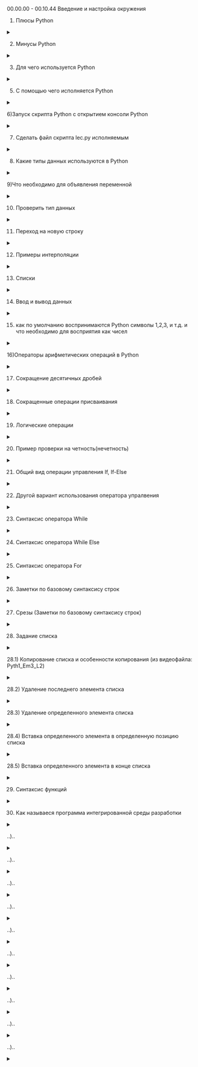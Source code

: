 00.00.00 - 00.10.44 Введение и настройка окружения

1) Плюсы Python

<details>
<summary></summary>

```lavascript

- простой синтаксис
- популярность (легче найти работу с Python)
- много библиотек
- крос платформенность
- 

```
</details>

2) Минусы Python

<details>
<summary></summary>

```lavascript
......

```
</details>

3) Для чего используется Python

<details>
<summary></summary>

```lavascript
- Для аналитики
- Для машинного обучения
- Для обработки больших данных
- В том числе пишут классический софт
- 

```
</details>


5) С помощью чего исполняется Python

<details>
<summary></summary>

```lavascript
С попощью интерпритатора  Python                        

```
</details>


6)Запуск скрипта Python с открытием консоли Python

<details>
<summary></summary>

```lavascript

python -i lec.py

```
</details>

7) Сделать файл скрипта lec.py исполняемым

<details>
<summary></summary>

![PyhonStart2.jpg](PyhonStart2.jpg)

```lavascript
Сохраните изменения, а затем сделайте файл скрипта исполняемым с помощью такой команды:

chmod ugo+x script.py


```
</details>

8) Какие типы данных используются в Python

<details>
<summary></summary>

```lavascript
1. int - целые числа 
2. float - числа с плавающей точкой
3. boolean - логический тип
4. str, list - строки
и др.


```
</details>

9)Что необходимо для объявления переменной

<details>
<summary></summary>

```lavascript
достаточно указать индефикатор и оператор присваивания с передачей каких-либо данных 

например:

value = None #пустое значение
a = 123 #int
b = 1.23 #float
s = 'hello world' #string
t = True #логический тип
f = False #логический тип

```
</details>

10) Проверить тип данных

<details>
<summary></summary>

```lavascript
type (a)
type (d)


```
</details>

11) Переход на новую строку

<details>
<summary></summary>

```lavascript

\n # бэкслыш н

```
</details>

12) Примеры интерполяции

<details>
<summary></summary>

```lavascript

print(a,b,s) #интерполяция
print (a,'-',b,'-',s) #интерполяция c заполнителем
print (f'{a}-{b}-{s}') #интерполяция c форматированием
print ('{}-{}-{}'.format(a,b,s)) #интерполяция c форматированием
print ('{1}-{2}-{0}'.format(a,b,s)) #интерполяция c форматированием и перестановкой значений в выводе интерполяции



```
</details>

13) Списки

<details>
<summary></summary>

```lavascript

list = []

list = [1, 2, 3]




```
</details>

14) Ввод и вывод данных

<details>
<summary></summary>

```lavascript

print('Введите а') #вывод
а = input()#ввод
print (a) #вывод

```
</details>

15) как по умолчанию воспринимаются Python символы 1,2,3, и т.д. и что необходимо для восприятия как чисел

<details>
<summary></summary>

```lavascript

как текстовые значения,
для восприятия как числовые значения необходимо использовать int(), float()

```
</details>


16)Операторы арифметических операций в Python

<details>
<summary></summary>

![OperArif.jpg](OperArif.jpg)
```lavascript
заметка по Python:
a // b #деление в целых числах
a % b  #операция на остаток от деления
a ** b #возведение а в степень b

особенность Python, нет ограничений по колличеству символов

17) извлечение квадрата:

```lavascript

Мы можем использовать оператор «**» в Python, чтобы получить квадратный корень. Любое число, возведенное в степень 0.5, дает нам квадратный корень из этого числа.

Пример:

num = 25
sqrt = num ** (0.5)
print("Квадратный корень из числа "+str(num)+" это "+str(sqrt))

Квадратный корень из числа можно получить с помощью функции sqrt() из модуля math, как показано ниже.

Пример:

a. Использование положительного числа в качестве аргумента.

import math
num = 25
sqrt = math.sqrt(num)
print("Квадратный корень из числа " + str(num) + " это " + str(sqrt))

b. Использование ноля в качестве аргумента.

import math
num = 0
sqrt = math.sqrt(num)
print("Квадратный корень из числа " + str(num) + " это " + str(sqrt))

c. Использование отрицательного числа в качестве аргумента.

import math
num = -25
sqrt = math.sqrt(num)
print("Квадратный корень из числа " + str(num) + " это " + str(sqrt))

Использование cmath.sqrt()

а. Использование отрицательного числа в качестве аргумента.

import cmath
num = -25
sqrt = cmath.sqrt(num)
print("Квадратный корень из числа " + str(num) + " это " + str(sqrt))

b. Использование комплексного числа в качестве аргумента.

import cmath
num = 4 + 9j
sqrt = cmath.sqrt(num)
print("Квадратный корень из числа " + str(num) + " это " + str(sqrt))

Использование np.sqrt()

import numpy as np
num = -25
sqrt = np.sqrt(num)
print("Квадратный корень из числа " + str(num) + " это " + str(sqrt))

Использование scipy.sqrt()

import scipy as sc
num = 25
sqrt = sc.sqrt(num)
print("Квадратный корень из числа " + str(num) + " это " + str(sqrt))

Использование sympy.sqrt()

import sympy as smp
num = 25
sqrt = smp.sqrt(num)
print("Квадратный корень из числа "+str(num)+" это "+str(sqrt))





```
</details>


17) Сокращение десятичных дробей

<details>
<summary></summary>

![round.jpg](round.jpg)

```lavascript

Сокращение обеспечивает функция round. Цифра после запятой в овальных скобках обозначает, до скольки знаков после запятой производить сокращение. Ее отсутствие (например:round(a + d)) указывает на сокращение до целого числа.

```
</details>


18) Сокращенные операции присваивания

<details>
<summary></summary>

![SokrOper1.jpg](SokrOper1.jpg)

```lavascript

Может быть записано сокращенно, так:

```
![SokrOper2.jpg](SokrOper2.jpg)

Это работает и с другими знаками
</details>


19) Логические операции

<details>
<summary></summary>

![LogOper.jpg](LogOper.jpg)

```lavascript

т.е. отрицание, коньюнкция и дезъюнкция выгледят несколько иначе, плюс добавляется еще функционал Python

```
</details>


20) Пример проверки на четность(нечетность)

<details>
<summary></summary>

![Hcet.jpg](Hcet.jpg)

```lavascript

Пример: строка 130

```
</details>


21) Общий вид операции управления If, If-Else

<details>
<summary></summary>

![IfElse.jpg](IfElse.jpg)

```lavascript

Отступы обязательны

```
Пример:

![PrIfElse.jpg](PrIfElse.jpg)

</details>


22) Другой вариант использования оператора упралвения

<details>
<summary></summary>

![DrIfElse.jpg](DrIfElse.jpg)

```lavascript

Пример:

```
![PrDrIfElse.jpg](PrDrIfElse.jpg)

</details>



23) Синтаксис оператора While

<details>
<summary></summary>

![While.jpg](While.jpg)

```lavascript
Отступы важны !!!

Пример: (переворачивает числа)

```
![PrWhile.jpg](PrWhile.jpg)

</details>



24) Синтаксис оператора While Else

<details>
<summary></summary>

![WhileElse.jpg](WhileElse.jpg)

```lavascript

После выполнения условия выполняется Else

Пример:

```
![PrWhileElse.jpg](PrWhileElse.jpg)

</details>


25) Синтаксис оператора For

<details>
<summary></summary>

![For.jpg](For.jpg)

```lavascript

Пример 1,2:
(Последовательно выводит квадраты чисел списка)
Примеры с использованием объекта  range: 3, 3.1, 
3.2 в пределах(диапозон) от 1 до 4,
3.3 счетчик перебора увеличили до 2-х элементов 
третьим (крайним с права) значением в овальных скобках 
т.е в конкретном случае выводит только нечетные числа из 
списка элементов расположенных по порядку
Пример 4 (с использоваие текстовых значений)

```
![Pr1For.jpg](Pr1For.jpg)
![Pr2For.jpg](Pr2For.jpg)
![Pr3For.jpg](Pr3For.jpg)
![Pr3_1For.jpg](Pr3_1For.jpg)
![Pr3_2For.jpg](Pr3_2For.jpg)
![Pr3_3For.jpg](Pr3_3For.jpg)
![Pr4For.jpg](Pr4For.jpg)


</details>



26) Заметки по базовому синтаксису строк

<details>
<summary></summary>

![String.jpg](String.jpg)

```lavascript

Комментарий эскиза :
1 строка - присваиваение
2 строка - получение колличества символов строки
3 строка - проверяем наличие подстроки в строке
4 строка - проверка являются ли все симоволы строки числами
5 строка - являются ли все символы строки симоваломи нижнего регистра
6 строка - замена одного фргамента другим
```
![Tohcka.jpg](Tohcka.jpg)

```lavascript

Комментарий эскиза :
Точка позволяет получить подсказки

```
![Help.jpg](Help.jpg)


```lavascript

Комментарий эскиза :
Код в строке 257 помогает получить подсказку справки Python по элементу

```

</details>



27) Срезы (Заметки по базовому синтаксису строк)

<details>
<summary></summary>

![Srezu.jgp](Srezu.jgp)

```lavascript

Комментарий эксиза:
Представляем сроку как массив символов и таким образом обращаемся к символам по их индексам
Замечание: строка 272 выдает ошибку, т.к. индексация с нуля, что иногда требует в работе приминения минусовых индексов для избежания ошибок

Замечание: при исполользовании минусовых индексов, символы строки на которые они указывают  считаются от конца строки к началу

Замечание: исползование ":" в строке 275 позволяет выводить диапазон от первого симовало до последнего т.к. синтаксис Python  читает это по умолчанию как (text [0:len(техт)-1])

Замечание: 276 строка выводит от 2 до 5 симовола


```
</details>



28) Задание списка


<details>
<summary></summary>


![Spiski1.jpg](Spiski1.jpg)
![Spiski2.jpg](Spiski2.jpg)
![Spiski3.jpg](Spiski3.jpg)
![Spiski4.jpg](Spiski4.jpg)

```lavascript

Комментарий к эскизам:

Строка 301: задание списка путем внесения элементов
Строки 303,305: задание списка путем использования range
Строка 309: к элементам списка можно обращаться, через индекс которые начинаются с 0 
Строка 310: получить длину с помощью функции len
Строка 329: добавить элемент в конец списка
Строки 331,333: удалить конкретный элемент


```
</details>

28.1) Копирование списка и особенности копирования (из видеофайла: Pyth1_Em3_L2)

<details>
<summary></summary>

![List2.jpg](List2.jpg)

```lavascript

При копировании списка, список1 и список2 становятся взаимозависимыми при дальнейшей работе кода. При изменении списка 1 аналогичным образом меняются данные в списке 2, и так же наоборот.

```
</details>

28.2) Удаление последнего элемента списка

<details>
<summary></summary>

![List3.jpg](List3.jpg)

```lavascript

...

```
</details>

28.3) Удаление определенного элемента списка

<details>
<summary></summary>

![List4.jpg](List4.jpg)

```lavascript

...

```
</details>

28.4) Вставка определенного элемента в определенную позицию списка

<details>
<summary></summary>

![List5.jpg](List5.jpg)

```lavascript

...

```
</details>

28.5) Вставка определенного элемента в конце списка

<details>
<summary></summary>

![List6.jpg](List6.jpg)

```lavascript

...

```
</details>





29) Синтаксис функций



<details>
<summary></summary>

![Def1.jpg](Def1.jpg)

```lavascript
1. def
2. индификатор
3. в круглых скобках аргументы
4. двоеточие
5. тело функции
6. опционально может быть оператор return

Пример функции:

```
![Def2.jpg](Def2.jpg)

</details>

30) Как называеся программа интегрированной среды разработки 

<details>
<summary></summary>

```lavascript

PyCharm (Пайчарм)

```
</details>



..)..

<details>
<summary></summary>

```lavascript

...

```
</details>



..)..

<details>
<summary></summary>

```lavascript

...

```
</details>



..)..

<details>
<summary></summary>

```lavascript

...

```
</details>



..)..

<details>
<summary></summary>

```lavascript

...

```
</details>



..)..

<details>
<summary></summary>

```lavascript

...

```
</details>



..)..

<details>
<summary></summary>

```lavascript

...

```
</details>



..)..

<details>
<summary></summary>

```lavascript

...

```
</details>



..)..

<details>
<summary></summary>

```lavascript

...

```
</details>



..)..

<details>
<summary></summary>

```lavascript

...

```
</details>



..)..

<details>
<summary></summary>

```lavascript

...

```
</details>

